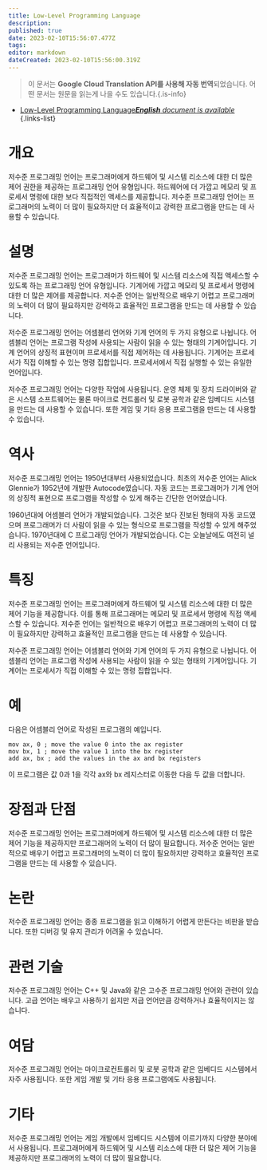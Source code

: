 ```yaml
---
title: Low-Level Programming Language
description: 
published: true
date: 2023-02-10T15:56:07.477Z
tags: 
editor: markdown
dateCreated: 2023-02-10T15:56:00.319Z
---
```


> 이 문서는 **Google Cloud Translation API를 사용해 자동 번역**되었습니다.
어떤 문서는 원문을 읽는게 나을 수도 있습니다.{.is-info}



- [Low-Level Programming Language***English** document is available*](/en/Knowledge-base/Dictionary/low-level-programming-language)
{.links-list}


# 개요
저수준 프로그래밍 언어는 프로그래머에게 하드웨어 및 시스템 리소스에 대한 더 많은 제어 권한을 제공하는 프로그래밍 언어 유형입니다. 하드웨어에 더 가깝고 메모리 및 프로세서 명령에 대한 보다 직접적인 액세스를 제공합니다. 저수준 프로그래밍 언어는 프로그래머의 노력이 더 많이 필요하지만 더 효율적이고 강력한 프로그램을 만드는 데 사용할 수 있습니다.

# 설명
저수준 프로그래밍 언어는 프로그래머가 하드웨어 및 시스템 리소스에 직접 액세스할 수 있도록 하는 프로그래밍 언어 유형입니다. 기계어에 가깝고 메모리 및 프로세서 명령에 대한 더 많은 제어를 제공합니다. 저수준 언어는 일반적으로 배우기 어렵고 프로그래머의 노력이 더 많이 필요하지만 강력하고 효율적인 프로그램을 만드는 데 사용할 수 있습니다.

저수준 프로그래밍 언어는 어셈블리 언어와 기계 언어의 두 가지 유형으로 나뉩니다. 어셈블리 언어는 프로그램 작성에 사용되는 사람이 읽을 수 있는 형태의 기계어입니다. 기계 언어의 상징적 표현이며 프로세서를 직접 제어하는 데 사용됩니다. 기계어는 프로세서가 직접 이해할 수 있는 명령 집합입니다. 프로세서에서 직접 실행할 수 있는 유일한 언어입니다.

저수준 프로그래밍 언어는 다양한 작업에 사용됩니다. 운영 체제 및 장치 드라이버와 같은 시스템 소프트웨어는 물론 마이크로 컨트롤러 및 로봇 공학과 같은 임베디드 시스템을 만드는 데 사용할 수 있습니다. 또한 게임 및 기타 응용 프로그램을 만드는 데 사용할 수 있습니다.

# 역사
저수준 프로그래밍 언어는 1950년대부터 사용되었습니다. 최초의 저수준 언어는 Alick Glennie가 1952년에 개발한 Autocode였습니다. 자동 코드는 프로그래머가 기계 언어의 상징적 표현으로 프로그램을 작성할 수 있게 해주는 간단한 언어였습니다.

1960년대에 어셈블리 언어가 개발되었습니다. 그것은 보다 진보된 형태의 자동 코드였으며 프로그래머가 더 사람이 읽을 수 있는 형식으로 프로그램을 작성할 수 있게 해주었습니다. 1970년대에 C 프로그래밍 언어가 개발되었습니다. C는 오늘날에도 여전히 널리 사용되는 저수준 언어입니다.

# 특징
저수준 프로그래밍 언어는 프로그래머에게 하드웨어 및 시스템 리소스에 대한 더 많은 제어 기능을 제공합니다. 이를 통해 프로그래머는 메모리 및 프로세서 명령에 직접 액세스할 수 있습니다. 저수준 언어는 일반적으로 배우기 어렵고 프로그래머의 노력이 더 많이 필요하지만 강력하고 효율적인 프로그램을 만드는 데 사용할 수 있습니다.

저수준 프로그래밍 언어는 어셈블리 언어와 기계 언어의 두 가지 유형으로 나뉩니다. 어셈블리 언어는 프로그램 작성에 사용되는 사람이 읽을 수 있는 형태의 기계어입니다. 기계어는 프로세서가 직접 이해할 수 있는 명령 집합입니다.

# 예
다음은 어셈블리 언어로 작성된 프로그램의 예입니다.

```
mov ax, 0 ; move the value 0 into the ax register
mov bx, 1 ; move the value 1 into the bx register
add ax, bx ; add the values in the ax and bx registers
```

이 프로그램은 값 0과 1을 각각 ax와 bx 레지스터로 이동한 다음 두 값을 더합니다.

# 장점과 단점
저수준 프로그래밍 언어는 프로그래머에게 하드웨어 및 시스템 리소스에 대한 더 많은 제어 기능을 제공하지만 프로그래머의 노력이 더 많이 필요합니다. 저수준 언어는 일반적으로 배우기 어렵고 프로그래머의 노력이 더 많이 필요하지만 강력하고 효율적인 프로그램을 만드는 데 사용할 수 있습니다.

# 논란
저수준 프로그래밍 언어는 종종 프로그램을 읽고 이해하기 어렵게 만든다는 비판을 받습니다. 또한 디버깅 및 유지 관리가 어려울 수 있습니다.

# 관련 기술
저수준 프로그래밍 언어는 C++ 및 Java와 같은 고수준 프로그래밍 언어와 관련이 있습니다. 고급 언어는 배우고 사용하기 쉽지만 저급 언어만큼 강력하거나 효율적이지는 않습니다.

# 여담
저수준 프로그래밍 언어는 마이크로컨트롤러 및 로봇 공학과 같은 임베디드 시스템에서 자주 사용됩니다. 또한 게임 개발 및 기타 응용 프로그램에도 사용됩니다.

# 기타
저수준 프로그래밍 언어는 게임 개발에서 임베디드 시스템에 이르기까지 다양한 분야에서 사용됩니다. 프로그래머에게 하드웨어 및 시스템 리소스에 대한 더 많은 제어 기능을 제공하지만 프로그래머의 노력이 더 많이 필요합니다.